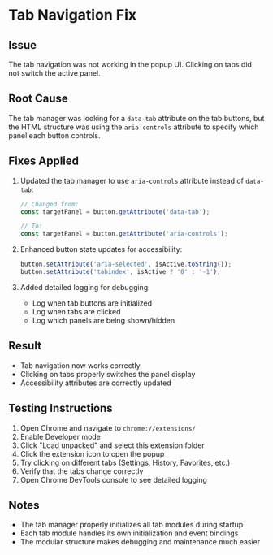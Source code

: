 # Tab Navigation Fix

## Issue

The tab navigation was not working in the popup UI. Clicking on tabs did not switch the active panel.

## Root Cause

The tab manager was looking for a `data-tab` attribute on the tab buttons, but the HTML structure was using the `aria-controls` attribute to specify which panel each button controls.

## Fixes Applied

1. Updated the tab manager to use `aria-controls` attribute instead of `data-tab`:

   ```javascript
   // Changed from:
   const targetPanel = button.getAttribute('data-tab');

   // To:
   const targetPanel = button.getAttribute('aria-controls');
   ```

2. Enhanced button state updates for accessibility:

   ```javascript
   button.setAttribute('aria-selected', isActive.toString());
   button.setAttribute('tabindex', isActive ? '0' : '-1');
   ```

3. Added detailed logging for debugging:
   - Log when tab buttons are initialized
   - Log when tabs are clicked
   - Log which panels are being shown/hidden

## Result

- Tab navigation now works correctly
- Clicking on tabs properly switches the panel display
- Accessibility attributes are correctly updated

## Testing Instructions

1. Open Chrome and navigate to `chrome://extensions/`
2. Enable Developer mode
3. Click "Load unpacked" and select this extension folder
4. Click the extension icon to open the popup
5. Try clicking on different tabs (Settings, History, Favorites, etc.)
6. Verify that the tabs change correctly
7. Open Chrome DevTools console to see detailed logging

## Notes

- The tab manager properly initializes all tab modules during startup
- Each tab module handles its own initialization and event bindings
- The modular structure makes debugging and maintenance much easier
